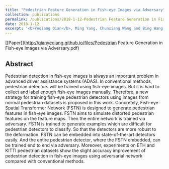 ```yaml
---
title: "Pedestrian Feature Generation in Fish-eye Images via Adversary"
collection: publications
permalink: /publications/2018-1-12-Pedestrian Feature Generation in Fish-eye Images via Adversary
date: 2018-1-12
excerpt: '<b>Yeqiang Qian</b>, Ming Yang, Chunxiang Wang and Bing Wang. <i>International Conference on Robotics and Automation</i>. <b>ICRA 2018</b>.'
---
```

[[Paper]](http://qianyeqiang.github.io/files/Pedestrian Feature Generation in Fish-eye Images via Adversary.pdf)

## Abstract
Pedestrian detection in fish-eye images is always an important problem in advanced driver assistance systems (ADAS). In conventional methods, pedestrian detectors will be trained using fish-eye images. But it is hard to collect and label enough fish-eye images manually. Therefore, a new strategy for training fish-eye pedestrian detectors using images from normal pedestrian datasets is proposed in this work. Concretely, Fish-eye Spatial Transformer Network (FSTN) is designed to generate pedestrian features in fish-eye images. FSTN aims to simulate distorted pedestrian features on the feature maps. Then the entire network is trained via adversary. FSTN is trained to generate examples which are difficult for pedestrian detectors to classify. So that the detectors are more robust to the deformation. FSTN can be embedded into state-of-the-art detectors easily. And the entire pedestrian detector, where the FSTN embedded, can be trained end to end via adversary. Moreover, experiments on ETH and KITTI pedestrian datasets show the slight accuracy improvement of pedestrian detection in fish-eye images using adversarial network compared with conventional methods.
